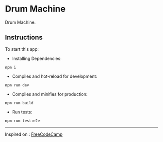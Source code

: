 # Drum Machine

Drum Machine.

## Instructions

To start this app:

- Installing Dependencies:

```
npm i
```

- Compiles and hot-reload for development:

```
npm run dev
```

- Compiles and minifies for production:

```
npm run build
```

- Run tests:

```
npm run test:e2e
```

---

Inspired on : [FreeCodeCamp](https://www.freecodecamp.org/learn/front-end-development-libraries/front-end-development-libraries-projects/build-a-drum-machine)
